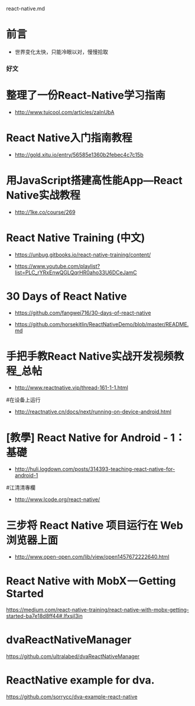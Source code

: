 react-native.md


# 前言 #

- 世界变化太快，只能冷眼以对，慢慢拾取 

### 好文

# 整理了一份React-Native学习指南

- http://www.tuicool.com/articles/zaInUbA

# React Native入门指南教程

- http://gold.xitu.io/entry/56585e1360b2febec4c7c15b

# 用JavaScript搭建高性能App—React Native实战教程

- http://1ke.co/course/269

# React Native Training (中文)
- https://unbug.gitbooks.io/react-native-training/content/

- https://www.youtube.com/playlist?list=PLC_rYRxEnwQGLQqrHR0aho33U6DCeJamC




# 30 Days of React Native

- https://github.com/fangwei716/30-days-of-react-native

- https://github.com/horsekitlin/ReactNativeDemo/blob/master/README.md



# 手把手教React Native实战开发视频教程_总帖

- http://www.reactnative.vip/thread-161-1-1.html

#在设备上运行

- http://reactnative.cn/docs/next/running-on-device-android.html


# [教學] React Native for Android - 1： 基礎
- http://huli.logdown.com/posts/314393-teaching-react-native-for-android-1


#江清清專欄
- http://www.lcode.org/react-native/


# 三步将 React Native 项目运行在 Web 浏览器上面
- http://www.open-open.com/lib/view/open1457672222640.html

# React Native with MobX — Getting Started
https://medium.com/react-native-training/react-native-with-mobx-getting-started-ba7e18d8ff44#.lfxsjl3in

# dvaReactNativeManager
https://github.com/ultralabed/dvaReactNativeManager

# ReactNative example for dva.
https://github.com/sorrycc/dva-example-react-native
